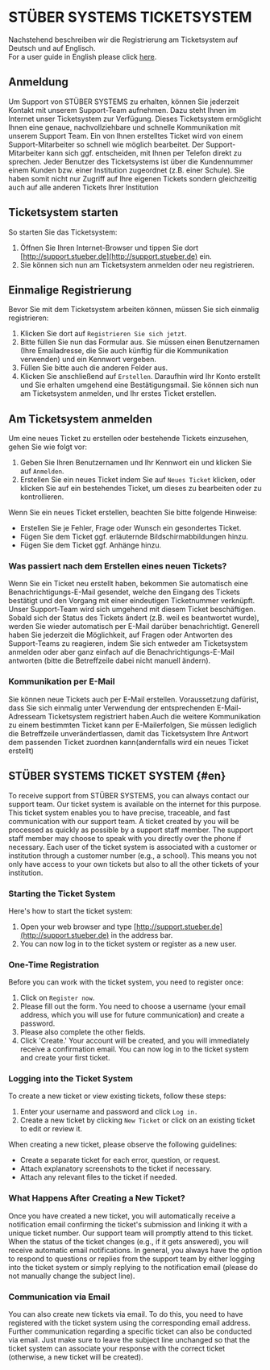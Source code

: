 # STÜBER SYSTEMS TICKETSYSTEM

Nachstehend beschreiben wir die Registrierung am Ticketsystem auf Deutsch und auf Englisch. 
<br/>For a user guide in English please click [here](#en).

## Anmeldung

Um Support von STÜBER SYSTEMS zu erhalten, können Sie jederzeit Kontakt mit unserem Support-Team aufnehmen. Dazu steht Ihnen im Internet unser Ticketsystem zur Verfügung. Dieses Ticketsystem ermöglicht Ihnen eine genaue, nachvollziehbare und schnelle Kommunikation mit unserem Support Team. Ein von Ihnen erstelltes Ticket wird von einem Support-Mitarbeiter so schnell wie möglich bearbeitet. Der Support-Mitarbeiter kann sich ggf. entscheiden, mit Ihnen per Telefon direkt zu sprechen. Jeder Benutzer des Ticketsystems ist über die Kundennummer einem Kunden bzw. einer Institution zugeordnet (z.B. einer Schule). Sie haben somit nicht nur Zugriff auf Ihre eigenen Tickets sondern gleichzeitig auch auf alle anderen Tickets Ihrer Institution

## Ticketsystem starten

So starten Sie das Ticketsystem: 

1. Öffnen Sie Ihren Internet-Browser und tippen Sie dort [http://support.stueber.de](http://support.stueber.de) ein.
2. Sie können sich nun am Ticketsystem anmelden oder neu registrieren.

## Einmalige Registrierung

Bevor Sie mit dem Ticketsystem arbeiten können, müssen Sie sich einmalig registrieren: 

1. Klicken Sie dort auf `Registrieren Sie sich jetzt`. 
2. Bitte füllen Sie nun das Formular aus. Sie müssen einen Benutzernamen (Ihre Emailadresse, die Sie auch künftig für die Kommunikation verwenden) und ein Kennwort vergeben.
3. Füllen Sie bitte auch die anderen Felder aus. 
4. Klicken Sie anschließend auf `Erstellen`. Daraufhin wird Ihr Konto erstellt und Sie erhalten umgehend eine Bestätigungsmail. Sie können sich nun am Ticketsystem anmelden, und Ihr erstes Ticket erstellen.

## Am Ticketsystem anmelden

Um eine neues Ticket zu erstellen oder bestehende Tickets einzusehen, gehen Sie wie folgt vor:

1. Geben Sie Ihren Benutzernamen und Ihr Kennwort ein und klicken Sie auf `Anmelden`.
2. Erstellen Sie ein neues Ticket indem Sie auf `Neues Ticket` klicken, oder klicken Sie auf ein bestehendes Ticket, um dieses zu bearbeiten oder zu kontrollieren.

Wenn Sie ein neues Ticket erstellen, beachten Sie bitte folgende Hinweise:

* Erstellen Sie je Fehler, Frage oder Wunsch ein gesondertes Ticket.
* Fügen Sie dem Ticket ggf. erläuternde Bildschirmabbildungen hinzu.
* Fügen Sie dem Ticket ggf. Anhänge hinzu.

### Was passiert nach dem Erstellen eines neuen Tickets?

Wenn Sie ein Ticket neu erstellt haben, bekommen Sie automatisch eine Benachrichtigungs-E-Mail gesendet, welche den Eingang des Tickets bestätigt und den Vorgang mit einer eindeutigen Ticketnummer verknüpft. Unser Support-Team wird sich umgehend mit diesem Ticket beschäftigen. Sobald sich der Status des Tickets ändert (z.B. weil es beantwortet wurde), werden Sie wieder automatisch per E-Mail darüber benachrichtigt. Generell haben Sie jederzeit die Möglichkeit, auf Fragen oder Antworten des Support-Teams zu reagieren, indem Sie sich entweder am Ticketsystem anmelden oder aber ganz einfach auf die Benachrichtigungs-E-Mail antworten (bitte die Betreffzeile dabei nicht manuell ändern).

### Kommunikation per E-Mail

Sie können neue Tickets auch per E-Mail erstellen. Voraussetzung dafürist, dass Sie sich einmalig unter Verwendung der entsprechenden E-Mail-Adresseam Ticketsystem registriert haben.Auch die weitere Kommunikation zu einem bestimmten Ticket kann per E-Mailerfolgen, Sie müssen lediglich die Betreffzeile unverändertlassen, damit das Ticketsystem Ihre Antwort dem passenden Ticket zuordnen kann(andernfalls wird ein neues Ticket erstellt)

## STÜBER SYSTEMS TICKET SYSTEM {#en}

To receive support from STÜBER SYSTEMS, you can always contact our support team. Our ticket system is available on the internet for this purpose. This ticket system enables you to have precise, traceable, and fast communication with our support team. A ticket created by you will be processed as quickly as possible by a support staff member. The support staff member may choose to speak with you directly over the phone if necessary. Each user of the ticket system is associated with a customer or institution through a customer number (e.g., a school). This means you not only have access to your own tickets but also to all the other tickets of your institution.

### Starting the Ticket System

Here's how to start the ticket system:

1. Open your web browser and type [http://support.stueber.de](http://support.stueber.de) in the address bar.
2. You can now log in to the ticket system or register as a new user.

### One-Time Registration

Before you can work with the ticket system, you need to register once:

1. Click on `Register now`.
2. Please fill out the form. You need to choose a username (your email address, which you will use for future communication) and create a password.
3. Please also complete the other fields.
4. Click 'Create.' Your account will be created, and you will immediately receive a confirmation email. You can now log in to the ticket system and create your first ticket.

### Logging into the Ticket System

To create a new ticket or view existing tickets, follow these steps:

1. Enter your username and password and click `Log in.`
2. Create a new ticket by clicking `New Ticket` or click on an existing ticket to edit or review it.

When creating a new ticket, please observe the following guidelines:

*  Create a separate ticket for each error, question, or request.
*  Attach explanatory screenshots to the ticket if necessary.
*  Attach any relevant files to the ticket if needed.

### What Happens After Creating a New Ticket?

Once you have created a new ticket, you will automatically receive a notification email confirming the ticket's submission and linking it with a unique ticket number. Our support team will promptly attend to this ticket. When the status of the ticket changes (e.g., if it gets answered), you will receive automatic email notifications. In general, you always have the option to respond to questions or replies from the support team by either logging into the ticket system or simply replying to the notification email (please do not manually change the subject line).

### Communication via Email

You can also create new tickets via email. To do this, you need to have registered with the ticket system using the corresponding email address. Further communication regarding a specific ticket can also be conducted via email. Just make sure to leave the subject line unchanged so that the ticket system can associate your response with the correct ticket (otherwise, a new ticket will be created).